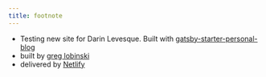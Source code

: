 ```yaml
---
title: footnote
---
```


* Testing new site for Darin Levesque. Built with [gatsby-starter-personal-blog](https://github.com/greglobinski/gatsby-starter-personal-blog)
* built by [greg lobinski](https://www.greglobinski.com)
* delivered by [Netlify](https://www.netlify.com/)